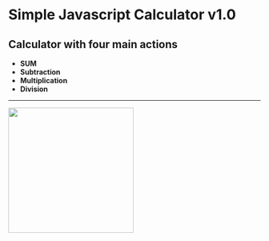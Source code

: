Simple Javascript Calculator v1.0
===
Calculator with four main actions
---
* **SUM**
* **Subtraction**
* **Multiplication**
* **Division**
---

<img src="https://hostr.co/file/GXsYd3hnDEL2/cal01-ar.JPG" width="250">